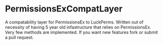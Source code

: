 # PermissionsExCompatLayer

A compatability layer for PermissionsEx to LuckPerms. Written out of necessity of having 5 year old infastructure that relies on PermissionsEx. Very few methods are implemented. If you want new features fork or submit a pull request.
